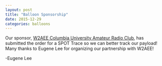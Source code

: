 ```yaml
---
layout: post
title: "Balloon Sponsorship"
date: 2015-12-29
categories: balloons
---
```

Our sponsor,
[W2AEE Columbia University Amateur Radio Club](http://www.w2aee.columbia.edu),
has submitted the order for a SPOT Trace so we can better track our payload!
Many thanks to Eugene Lee for organizing our partnership with W2AEE!

-Eugene Lee